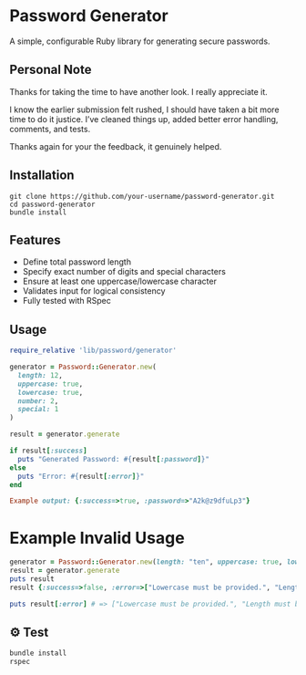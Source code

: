 # Password Generator

A simple, configurable Ruby library for generating secure passwords.

## Personal Note

Thanks for taking the time to have another look. I really appreciate it.

I know the earlier submission felt rushed, I should have taken a bit more time to do it justice. I’ve cleaned things up, added better error handling, comments, and tests.

Thanks again for your the feedback, it genuinely helped.


## Installation

```
git clone https://github.com/your-username/password-generator.git
cd password-generator
bundle install
```


## Features

- Define total password length
- Specify exact number of digits and special characters
- Ensure at least one uppercase/lowercase character
- Validates input for logical consistency
- Fully tested with RSpec

## Usage

```ruby
require_relative 'lib/password/generator'

generator = Password::Generator.new(
  length: 12,
  uppercase: true,
  lowercase: true,
  number: 2,
  special: 1
)

result = generator.generate

if result[:success]
  puts "Generated Password: #{result[:password]}"
else
  puts "Error: #{result[:error]}"
end

Example output: {:success=>true, :password=>"A2k@z9dfuLp3"}

```

# Example Invalid Usage

```ruby
generator = Password::Generator.new(length: "ten", uppercase: true, lowercase: nil, number: "two", special: 1)
result = generator.generate
puts result
result {:success=>false, :error=>["Lowercase must be provided.", "Length must be an integer.", "Number must be a non-negative integer.", "Lowercase must be a boolean value."]}

puts result[:error] # => ["Lowercase must be provided.", "Length must be an integer.", "Number must be a non-negative integer.", "Lowercase must be a boolean value."]

```

## ⚙️ Test

```ruby
bundle install
rspec
```
